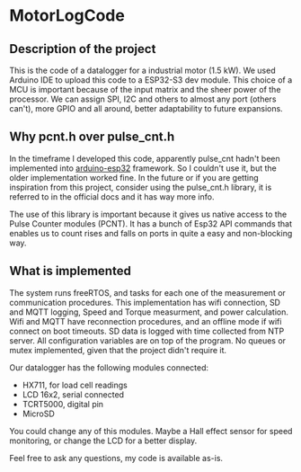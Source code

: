 # MotorLogCode
 
## Description of the project

This is the code of a datalogger for a industrial motor (1.5 kW). We used Arduino IDE to upload this code to a ESP32-S3 dev module. This choice of a MCU is important because of the input matrix and the sheer power of the processor. We can assign SPI, I2C and others to almost any port (others can't), more GPIO and all around, better adaptability to future expansions.

## Why pcnt.h over pulse_cnt.h

In the timeframe I developed this code, apparently pulse_cnt hadn't been implemented into [arduino-esp32](https://github.com/espressif/arduino-esp32 "arduino-esp32") framework. So I couldn't use it, but the older implementation worked fine. In the future or if you are getting inspiration from this project, consider using the pulse_cnt.h library, it is referred to in the official docs and it has way more info.

The use of this library is important because it gives us native access to the Pulse Counter modules (PCNT). It has a bunch of Esp32 API commands that enables us to count rises and falls on ports in quite a easy and non-blocking way.

## What is implemented

The system runs freeRTOS, and tasks for each one of the measurement or communication procedures. This implementation has wifi connection, SD and MQTT logging, Speed and Torque measurment, and power calculation. Wifi and MQTT have reconnection procedures, and an offline mode if wifi connect on boot timeouts. SD data is logged with time collected from NTP server. All configuration variables are on top of the program. No queues or mutex implemented, given that the project didn't require it.

Our datalogger has the following modules connected:

* HX711, for load cell readings
* LCD 16x2, serial connected
* TCRT5000, digital pin
* MicroSD

You could change any of this modules. Maybe a Hall effect sensor for speed monitoring, or change the LCD for a better display.

Feel free to ask any questions, my code is available as-is.
